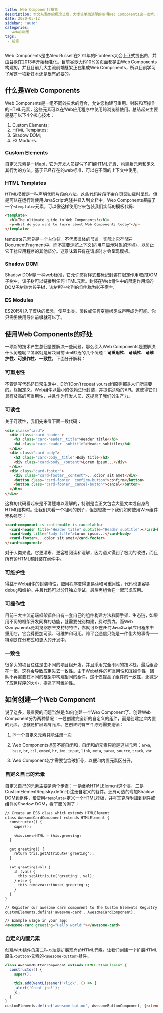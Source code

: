 ```yaml
---
title: Web Components概览
description: 本文从整体的概念出发，力求简单而清晰的阐明Web Components这一技术，能对Web Components有个大体上的认识。
date: 2020-05-12
sidebar: 'auto'
categories:
 - web前端圈
tags:
 - 前端
---
```


 Web Components是由Alex Russell在2011年的Fronteers大会上正式提出的，并由谷歌在2013年开始标准化。目前谷歌大约10%的页面都是由Web Components构建的，并且目前几大主流前端框架正在集成Web Components，所以目前学习了解这一项新技术还是很有必要的。

## 什么是Web Components

 Web Components是一组不同的技术的组合，允许您构建可重用、封装和互操作的HTML元素，这些元素可以在Web应用程序中使用跨浏览器使用。总结起来主要是基于以下4个核心技术：

1. Custom Elements;
2. HTML Templates;
3. Shadow DOM;
4. ES Modules.

###  Custom Elements

自定义元素是一组api，它为开发人员提供了扩展HTML元素、构建新元素和定义其行为的方法。基于已经存在的web标准，可以在不同的上下文中使用。

###  HTML Templates

HTML模板是一种声明代码片段的方法，这些代码片段不会在页面加载时呈现，但是可以在运行时使用JavaScript克隆并插入到文档中。Web Components暴露了一个`<template>`元素，可以像这样使用它来包装我们实际的模板代码:

```html
<template>
  <h1>The ultimate guide to Web Components!</h1>
  <p>What do you want to learn about Web Components today?</p>
</template>
```

template元素只是一个占位符，不代表具体的节点。实际上它存储在DocumentFragment中，而不需要浏览上下文(向用户显示对象的环境)，以防止它干扰应用程序的其他部分。这意味着只有在请求时才会呈现模板。

### Shadow DOM

Shadow DOM是一种web标准，它允许您将样式和标记封装在限定作用域的DOM子树中，该子树可以链接到任何HTML元素。封装在Web组件中的限定作用域的DOM子树称为影子树，该树所链接到的组件称为影子宿主。

### ES Modules

ES2015引入了模块的概念，使导出类、函数或任何变量绑定或声明成为可能。你只需要使用导出前缀就可以了。

##  使用Web Components的好处

 一项新的技术产生总归是要解决一些问题，那么引入Web Components是要解决什么问题呢？答案就是解决目前html缺乏的几个问题：**可重用性、可读性、可维护性、可操作性、一致性**，下面分开解释：

### 可重用性

 不管是写代码还日常生活中，DRY(Don’t repeat yourself)原则都是人们所需要的。根据定义，Web组件以最小的依赖进行封装，并提供清晰的API。这使得它们具有极高的可重用性，并且作为开发人员，这提高了我们的生产力。

### 可读性

 关于可读性，我们先来看下面一段代码：

```html
<div class="card">
  <div class="card-header">
    <h3 class="card-header__title">Header title</h3>
    <h4 class="card-header__subtitle">Header subtitle</h4>
  </div>
  <div class="card-body">
    <h3 class="card-body__title">Body title</h3>
    <div class="card-body__content">Lorem ipsum...</div>
  </div>
  <div class="card-footer">
    <div class="card-footer__content">...dolor sit amet</div>
    <button class="card-footer__confirm-button">confirm</button>
    <button class="card-footer__cancel-button">cancel</button>
  </div>
</div>
```

这样的代码看起来是不清楚难以理解的，特别是当正文包含大量文本或自身的HTML结构时。让我们来看一个相同的例子，但是想象一下我们如何使用Web组件来构建它：

```html
<card-component is-confirmable is-cancelable>
  <card-header title="Header title" subtitle="Header subtitle"></card-header>
  <card-body title="Body title">Lorum ipsum...</card-body>
  <card-footer>...dolor sit amet</card-footer>
</card-component>
```

对于人类来说，它更清晰、更容易阅读和理解，因为语义得到了极大的改进，而且所有的HTML都封装在组件中。

###  可维护性

 得益于Web组件的封装特性，应用程序变得更易读和可重用性，代码也更容易debug和维护。并且代码可以分开独立测试，最后再组合在一起形成应用。

### 可操作性

 目前三大主流前端框架都各自有一套自己的组件构建方法和脚手架、生态链，如果用不同的框架开发同样的功能，就需要分别构建，费时费力。而Web Components是浏览器原生支持的特性，你就可以在任何JavaScript应用程序中重用它，它变得更加可读、可维护和可用。跨平台通信只能是一件伟大的事情——特别是在分布式和更大的开发中。

### 一致性

 很多大的项目往往是由不同的项目组开发，并且采用完全不同的技术栈，最后组合在一起，这样会导致应用失去一致性。由于Web组件的可重用性和互操作性，团队不再需要在不同的框架中构建相同的组件，这不仅提高了组件的一致性，还减少了应用程序的大小，提高了可维护性。

##  如何创建一个Web Component

 说了这多，最重要的问题当然是 如何创建一个Web Component了。创建Web Component分为两种情况：一是创建完全新的自定义的组件，而是创建定义内置的元素，也就是扩展现有元素。在创建时有三个原则需要遵循：

1. 同一个自定义元素只能注册一次

2. Web Components标签不能自闭和，自闭和的元素只能是这些元素：`area`, `base`, `br`, `col`, `embed`, `hr`, `img`, `input`, `link`, `meta`, `param`, `source`, `track`, `wbr`

3. Web Component名字需要包含破折号，以便和内置元素区分开。

###  自定义自己的元素

 自定义自己的元素主要是两个步骤：一是继承HTMLElement这个类，二是CustomElementRegistry.define()注册自定义的组件。还有可选的附加Shadow DOM到组件，和使用`<template>`定义一个HTML模板，并将其克隆附加到组件或组件的Shadow DOM，看下面的例子：

```html
// Create an ES6 class which extends HTMLElement
class AwesomeCardComponent extends HTMLElement {
  constructor() {
    super();
    
    this.innerHTML = this.greeting;
  }
  
  get greeting() {
    return this.getAttribute('greeting');
  }
  
  set greeting(val) {
    if (val) {
      this.setAttribute('greeting', val);
    } else {
      this.removeAttribute('greeting');
    }
  }
}

// Register our awesome card component to the Custom Elements Registry
customElements.define('awesome-card', AwesomeCardComponent);

// Example usage in your app:
<awesome-card greeting="Hello world!"></awesome-card>
```

###  自定义内置元素

 创建Web组件的第二种方法是扩展现有的HTML元素。让我们创建一个扩展HTML原生`<button>`元素的`<awesome-button>`组件。

```js
class AwesomeButtonComponent extends HTMLButtonElement {
  constructor() {
    super();
    
    this.addEventListener('click', () => {
     alert('Great job!');
    });
  }
}
customElements.define('awesome-button', AwesomeButtonComponent, {extends: 'button'});
```

